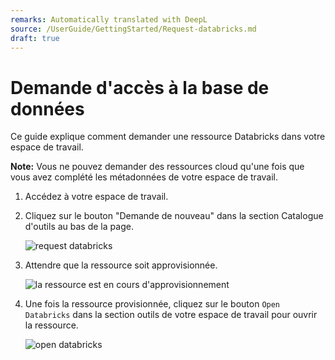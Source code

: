 ```yaml
---
remarks: Automatically translated with DeepL
source: /UserGuide/GettingStarted/Request-databricks.md
draft: true
---
```


# Demande d'accès à la base de données

Ce guide explique comment demander une ressource Databricks dans votre espace de travail.

**Note:** Vous ne pouvez demander des ressources cloud qu'une fois que vous avez complété les métadonnées de votre espace de travail.

1. Accédez à votre espace de travail.
1. Cliquez sur le bouton "Demande de nouveau" dans la section Catalogue d'outils au bas de la page.

    ![request databricks](request-new-databricks.png)

1. Attendre que la ressource soit approvisionnée.

    ![la ressource est en cours d'approvisionnement](resource-is-being-provisioned.png)

1. Une fois la ressource provisionnée, cliquez sur le bouton `Open Databricks` dans la section outils de votre espace de travail pour ouvrir la ressource.

    ![open databricks](open-databricks.png)
